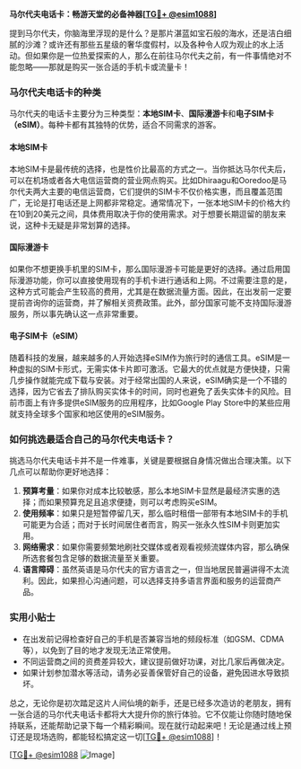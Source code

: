 **马尔代夫电话卡：畅游天堂的必备神器[[TG💪+ @esim1088](https://t.me/s/esim1088)]**

提到马尔代夫，你脑海里浮现的是什么？是那片湛蓝如宝石般的海水，还是洁白细腻的沙滩？或许还有那些五星级的奢华度假村，以及各种令人叹为观止的水上活动。但如果你是一位热爱探索的人，那么在前往马尔代夫之前，有一件事情绝对不能忽略——那就是购买一张合适的手机卡或流量卡！

### 马尔代夫电话卡的种类

马尔代夫的电话卡主要分为三种类型：**本地SIM卡**、**国际漫游卡**和**电子SIM卡（eSIM）**。每种卡都有其独特的优势，适合不同需求的游客。

#### 本地SIM卡
本地SIM卡是最传统的选择，也是性价比最高的方式之一。当你抵达马尔代夫后，可以在机场或者各大电信运营商的营业网点购买。比如Dhiraagu和Ooredoo是马尔代夫两大主要的电信运营商，它们提供的SIM卡不仅价格实惠，而且覆盖范围广，无论是打电话还是上网都非常稳定。通常情况下，一张本地SIM卡的价格大约在10到20美元之间，具体费用取决于你的使用需求。对于想要长期逗留的朋友来说，这种卡无疑是非常划算的选择。

#### 国际漫游卡
如果你不想更换手机里的SIM卡，那么国际漫游卡可能是更好的选择。通过启用国际漫游功能，你可以直接使用现有的手机卡进行通话和上网。不过需要注意的是，这种方式可能会产生较高的费用，尤其是在数据流量方面。因此，在出发前一定要提前咨询你的运营商，并了解相关资费政策。此外，部分国家可能不支持国际漫游服务，所以事先确认这一点非常重要。

#### 电子SIM卡（eSIM）
随着科技的发展，越来越多的人开始选择eSIM作为旅行时的通信工具。eSIM是一种虚拟的SIM卡形式，无需实体卡片即可激活。它最大的优点就是方便快捷，只需几步操作就能完成下载与安装。对于经常出国的人来说，eSIM确实是一个不错的选择，因为它省去了排队购买实体卡的时间，同时也避免了丢失实体卡的风险。目前市面上有许多提供eSIM服务的应用程序，比如Google Play Store中的某些应用就支持全球多个国家和地区使用的eSIM服务。

### 如何挑选最适合自己的马尔代夫电话卡？

挑选马尔代夫电话卡并不是一件难事，关键是要根据自身情况做出合理决策。以下几点可以帮助你更好地选择：

1. **预算考量**：如果你对成本比较敏感，那么本地SIM卡显然是最经济实惠的选择；而如果预算充足且追求便捷，则可以考虑购买eSIM。
2. **使用频率**：如果只是短暂停留几天，那么临时租借一部带有本地SIM卡的手机可能更为合适；而对于长时间居住者而言，购买一张永久性SIM卡则更加实用。
3. **网络需求**：如果你需要频繁地刷社交媒体或者观看视频流媒体内容，那么确保所选套餐包含足够的数据流量至关重要。
4. **语言障碍**：虽然英语是马尔代夫的官方语言之一，但当地居民普遍讲得不太流利。因此，如果担心沟通问题，可以选择支持多语言界面和服务的运营商产品。

### 实用小贴士

- 在出发前记得检查好自己的手机是否兼容当地的频段标准（如GSM、CDMA等），以免到了目的地才发现无法正常使用。
- 不同运营商之间的资费差异较大，建议提前做好功课，对比几家后再做决定。
- 如果计划参加潜水等活动，请务必妥善保管好自己的设备，避免因进水导致损坏。

总之，无论你是初次踏足这片人间仙境的新手，还是已经多次造访的老朋友，拥有一张合适的马尔代夫电话卡都将大大提升你的旅行体验。它不仅能让你随时随地保持联系，还能帮助记录下每一个精彩瞬间。现在就行动起来吧！无论是通过线上预订还是现场选购，都能轻松搞定这一切[[TG💪+ @esim1088](https://t.me/s/esim1088)]！

[[TG💪+ @esim1088](https://t.me/s/esim1088) ![Image](https://i.postimg.cc/4NQfJmqS/Snipaste-2025-05-13-00-14-12.png)]